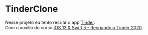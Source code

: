 # TinderClone

Nesse projeto eu tento recriar o app [Tinder](https://tinder.com/pt). <br>
Com o auxílio do curso [iOS 13 & Swift 5 - Recriando o Tinder 2020](https://www.udemy.com/course/ios-13-swift-5-recriando-o-tinder-2020/).
